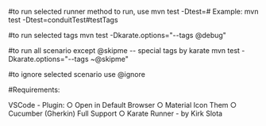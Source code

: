 #to run selected runner method
to run, use mvn test -Dtest=<runnername>#<methodname>
  Example: mvn test -Dtest=conduitTest#testTags

#to run selected tags
mvn test -Dkarate.options="--tags @debug"

#to run all scenario except @skipme -- special tags by karate
mvn test -Dkarate.options="--tags ~@skipme"

#to ignore selected scenario use @ignore


#Requirements:

VSCode
	- Plugin:
		○ Open in Default Browser
		○ Material Icon Them
		○ Cucumber (Gherkin) Full Support
        ○ Karate Runner - by Kirk Slota